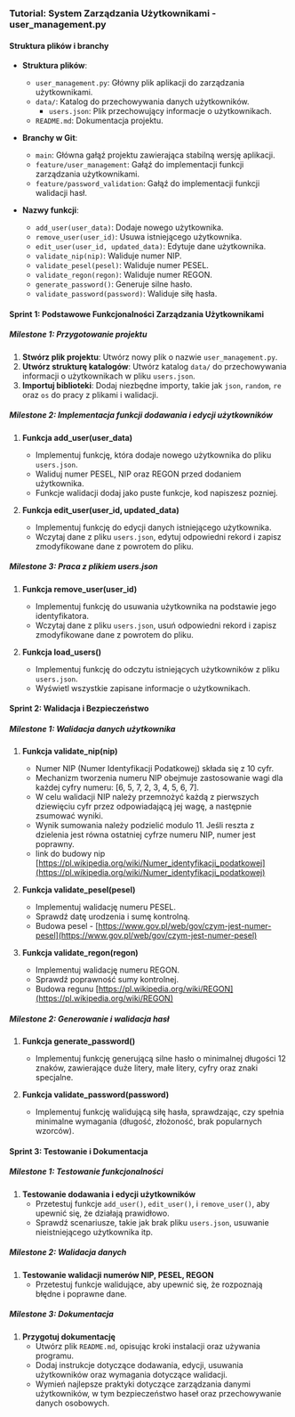 ### Tutorial: System Zarządzania Użytkownikami - user_management.py

#### Struktura plików i branchy
- **Struktura plików**:
  - `user_management.py`: Główny plik aplikacji do zarządzania użytkownikami.
  - `data/`: Katalog do przechowywania danych użytkowników.
    - `users.json`: Plik przechowujący informacje o użytkownikach.
  - `README.md`: Dokumentacja projektu.

- **Branchy w Git**:
  - `main`: Główna gałąź projektu zawierająca stabilną wersję aplikacji.
  - `feature/user_management`: Gałąź do implementacji funkcji zarządzania użytkownikami.
  - `feature/password_validation`: Gałąź do implementacji funkcji walidacji hasł.

- **Nazwy funkcji**:
  - `add_user(user_data)`: Dodaje nowego użytkownika.
  - `remove_user(user_id)`: Usuwa istniejącego użytkownika.
  - `edit_user(user_id, updated_data)`: Edytuje dane użytkownika.
  - `validate_nip(nip)`: Waliduje numer NIP.
  - `validate_pesel(pesel)`: Waliduje numer PESEL.
  - `validate_regon(regon)`: Waliduje numer REGON.
  - `generate_password()`: Generuje silne hasło.
  - `validate_password(password)`: Waliduje siłę hasła.

#### Sprint 1: Podstawowe Funkcjonalności Zarządzania Użytkownikami

##### Milestone 1: Przygotowanie projektu
1. **Stwórz plik projektu**: Utwórz nowy plik o nazwie `user_management.py`.
2. **Utwórz strukturę katalogów**: Utwórz katalog `data/` do przechowywania informacji o użytkownikach w pliku `users.json`.
3. **Importuj biblioteki**: Dodaj niezbędne importy, takie jak `json`, `random`, `re` oraz `os` do pracy z plikami i walidacji.

##### Milestone 2: Implementacja funkcji dodawania i edycji użytkowników
1. **Funkcja add_user(user_data)**
   - Implementuj funkcję, która dodaje nowego użytkownika do pliku `users.json`.
   - Waliduj numer PESEL, NIP oraz REGON przed dodaniem użytkownika.
   - Funkcje walidacji dodaj jako puste funkcje, kod napiszesz pozniej.

2. **Funkcja edit_user(user_id, updated_data)**
   - Implementuj funkcję do edycji danych istniejącego użytkownika.
   - Wczytaj dane z pliku `users.json`, edytuj odpowiedni rekord i zapisz zmodyfikowane dane z powrotem do pliku.

##### Milestone 3: Praca z plikiem users.json
1. **Funkcja remove_user(user_id)**
   - Implementuj funkcję do usuwania użytkownika na podstawie jego identyfikatora.
   - Wczytaj dane z pliku `users.json`, usuń odpowiedni rekord i zapisz zmodyfikowane dane z powrotem do pliku.

2. **Funkcja load_users()**
   - Implementuj funkcję do odczytu istniejących użytkowników z pliku `users.json`.
   - Wyświetl wszystkie zapisane informacje o użytkownikach.


#### Sprint 2: Walidacja i Bezpieczeństwo

##### Milestone 1: Walidacja danych użytkownika
1. **Funkcja validate_nip(nip)**
   - Numer NIP (Numer Identyfikacji Podatkowej) składa się z 10 cyfr.
   - Mechanizm tworzenia numeru NIP obejmuje zastosowanie wagi dla każdej cyfry numeru: [6, 5, 7, 2, 3, 4, 5, 6, 7].
   - W celu walidacji NIP należy przemnożyć każdą z pierwszych dziewięciu cyfr przez odpowiadającą jej wagę, a następnie zsumować wyniki.
   - Wynik sumowania należy podzielić modulo 11. Jeśli reszta z dzielenia jest równa ostatniej cyfrze numeru NIP, numer jest poprawny.
   - link do budowy nip [https://pl.wikipedia.org/wiki/Numer_identyfikacji_podatkowej](https://pl.wikipedia.org/wiki/Numer_identyfikacji_podatkowej)



2. **Funkcja validate_pesel(pesel)**
   - Implementuj walidację numeru PESEL.
   - Sprawdź datę urodzenia i sumę kontrolną.
   - Budowa pesel - [https://www.gov.pl/web/gov/czym-jest-numer-pesel](https://www.gov.pl/web/gov/czym-jest-numer-pesel)

3. **Funkcja validate_regon(regon)**
   - Implementuj walidację numeru REGON.
   - Sprawdź poprawność sumy kontrolnej.
   - Budowa regunu [https://pl.wikipedia.org/wiki/REGON](https://pl.wikipedia.org/wiki/REGON)

##### Milestone 2: Generowanie i walidacja hasł
1. **Funkcja generate_password()**
   - Implementuj funkcję generującą silne hasło o minimalnej długości 12 znaków, zawierające duże litery, małe litery, cyfry oraz znaki specjalne.

2. **Funkcja validate_password(password)**
   - Implementuj funkcję walidującą siłę hasła, sprawdzając, czy spełnia minimalne wymagania (długość, złożoność, brak popularnych wzorców).


#### Sprint 3: Testowanie i Dokumentacja

##### Milestone 1: Testowanie funkcjonalności
1. **Testowanie dodawania i edycji użytkowników**
   - Przetestuj funkcje `add_user()`, `edit_user()`, i `remove_user()`, aby upewnić się, że działają prawidłowo.
   - Sprawdź scenariusze, takie jak brak pliku `users.json`, usuwanie nieistniejącego użytkownika itp.

##### Milestone 2: Walidacja danych
1. **Testowanie walidacji numerów NIP, PESEL, REGON**
   - Przetestuj funkcje walidujące, aby upewnić się, że rozpoznają błędne i poprawne dane.

##### Milestone 3: Dokumentacja
1. **Przygotuj dokumentację**
   - Utwórz plik `README.md`, opisując kroki instalacji oraz używania programu.
   - Dodaj instrukcje dotyczące dodawania, edycji, usuwania użytkowników oraz wymagania dotyczące walidacji.
   - Wymień najlepsze praktyki dotyczące zarządzania danymi użytkowników, w tym bezpieczeństwo haseł oraz przechowywanie danych osobowych.

